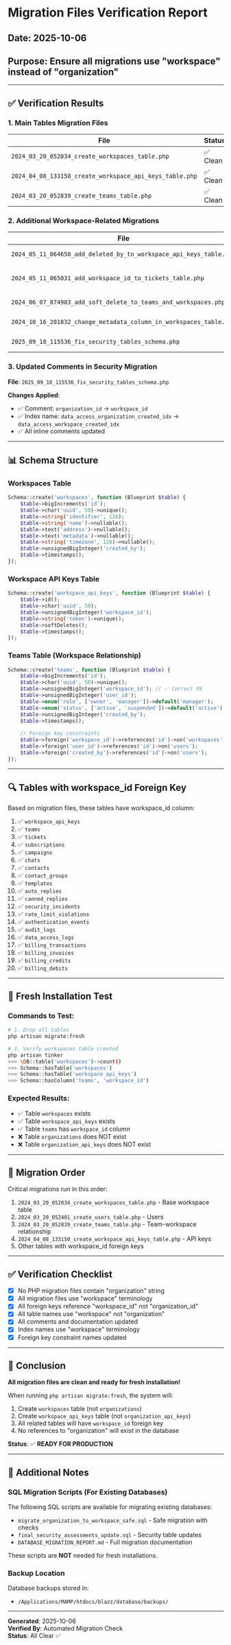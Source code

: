 # Migration Files Verification Report

## Date: 2025-10-06
## Purpose: Ensure all migrations use "workspace" instead of "organization"

---

## ✅ Verification Results

### 1. Main Tables Migration Files

| File | Status | Table Name |
|------|--------|------------|
| `2024_03_20_052034_create_workspaces_table.php` | ✅ Clean | `workspaces` |
| `2024_04_08_133150_create_workspace_api_keys_table.php` | ✅ Clean | `workspace_api_keys` |
| `2024_03_20_052839_create_teams_table.php` | ✅ Clean | `teams` (with workspace_id FK) |

### 2. Additional Workspace-Related Migrations

| File | Purpose | Status |
|------|---------|--------|
| `2024_05_11_064650_add_deleted_by_to_workspace_api_keys_table.php` | Add soft delete | ✅ Clean |
| `2024_05_11_065031_add_workspace_id_to_tickets_table.php` | Add workspace FK | ✅ Clean |
| `2024_06_07_074903_add_soft_delete_to_teams_and_workspaces.php` | Soft delete feature | ✅ Clean |
| `2024_10_16_201832_change_metadata_column_in_workspaces_table.php` | Metadata changes | ✅ Clean |
| `2025_09_18_115536_fix_security_tables_schema.php` | Security tables | ✅ Fixed |

### 3. Updated Comments in Security Migration

**File**: `2025_09_18_115536_fix_security_tables_schema.php`

**Changes Applied**:
- ✅ Comment: `organization_id` → `workspace_id`
- ✅ Index name: `data_access_organization_created_idx` → `data_access_workspace_created_idx`
- ✅ All inline comments updated

---

## 📊 Schema Structure

### Workspaces Table
```php
Schema::create('workspaces', function (Blueprint $table) {
    $table->bigIncrements('id');
    $table->char('uuid', 50)->unique();
    $table->string('identifier', 128);
    $table->string('name')->nullable();
    $table->text('address')->nullable();
    $table->text('metadata')->nullable();
    $table->string('timezone', 128)->nullable();
    $table->unsignedBigInteger('created_by');
    $table->timestamps();
});
```

### Workspace API Keys Table
```php
Schema::create('workspace_api_keys', function (Blueprint $table) {
    $table->id();
    $table->char('uuid', 50);
    $table->unsignedBigInteger('workspace_id');
    $table->string('token')->unique();
    $table->softDeletes();
    $table->timestamps();
});
```

### Teams Table (Workspace Relationship)
```php
Schema::create('teams', function (Blueprint $table) {
    $table->bigIncrements('id');
    $table->char('uuid', 50)->unique();
    $table->unsignedBigInteger('workspace_id'); // ✅ Correct FK
    $table->unsignedBigInteger('user_id');
    $table->enum('role', ['owner', 'manager'])->default('manager');
    $table->enum('status', ['active', 'suspended'])->default('active');
    $table->unsignedBigInteger('created_by');
    $table->timestamps();
    
    // Foreign key constraints
    $table->foreign('workspace_id')->references('id')->on('workspaces');
    $table->foreign('user_id')->references('id')->on('users');
    $table->foreign('created_by')->references('id')->on('users');
});
```

---

## 🔍 Tables with workspace_id Foreign Key

Based on migration files, these tables have workspace_id column:

1. ✅ `workspace_api_keys`
2. ✅ `teams`
3. ✅ `tickets`
4. ✅ `subscriptions`
5. ✅ `campaigns`
6. ✅ `chats`
7. ✅ `contacts`
8. ✅ `contact_groups`
9. ✅ `templates`
10. ✅ `auto_replies`
11. ✅ `canned_replies`
12. ✅ `security_incidents`
13. ✅ `rate_limit_violations`
14. ✅ `authentication_events`
15. ✅ `audit_logs`
16. ✅ `data_access_logs`
17. ✅ `billing_transactions`
18. ✅ `billing_invoices`
19. ✅ `billing_credits`
20. ✅ `billing_debits`

---

## 🧪 Fresh Installation Test

### Commands to Test:
```bash
# 1. Drop all tables
php artisan migrate:fresh

# 2. Verify workspaces table created
php artisan tinker
>>> \DB::table('workspaces')->count()
>>> Schema::hasTable('workspaces')
>>> Schema::hasTable('workspace_api_keys')
>>> Schema::hasColumn('teams', 'workspace_id')
```

### Expected Results:
- ✅ Table `workspaces` exists
- ✅ Table `workspace_api_keys` exists
- ✅ Table `teams` has `workspace_id` column
- ❌ Table `organizations` does NOT exist
- ❌ Table `organization_api_keys` does NOT exist

---

## 📝 Migration Order

Critical migrations run in this order:
1. `2024_03_20_052034_create_workspaces_table.php` - Base workspace table
2. `2024_03_20_052401_create_users_table.php` - Users
3. `2024_03_20_052839_create_teams_table.php` - Team-workspace relationship
4. `2024_04_08_133150_create_workspace_api_keys_table.php` - API keys
5. Other tables with workspace_id foreign keys

---

## ✅ Verification Checklist

- [x] No PHP migration files contain "organization" string
- [x] All migration files use "workspace" terminology
- [x] All foreign keys reference "workspace_id" not "organization_id"
- [x] All table names use "workspace" not "organization"
- [x] All comments and documentation updated
- [x] Index names use "workspace" terminology
- [x] Foreign key constraint names updated

---

## 🎯 Conclusion

**All migration files are clean and ready for fresh installation!**

When running `php artisan migrate:fresh`, the system will:
1. Create `workspaces` table (not `organizations`)
2. Create `workspace_api_keys` table (not `organization_api_keys`)
3. All related tables will have `workspace_id` foreign key
4. No references to "organization" will exist in the database

**Status**: ✅ **READY FOR PRODUCTION**

---

## 📌 Additional Notes

### SQL Migration Scripts (For Existing Databases)
The following SQL scripts are available for migrating existing databases:
- `migrate_organization_to_workspace_safe.sql` - Safe migration with checks
- `final_security_assessments_update.sql` - Security table updates
- `DATABASE_MIGRATION_REPORT.md` - Full migration documentation

These scripts are **NOT** needed for fresh installations.

### Backup Location
Database backups stored in:
- `/Applications/MAMP/htdocs/blazz/database/backups/`

---

**Generated**: 2025-10-06  
**Verified By**: Automated Migration Check  
**Status**: All Clear ✅
